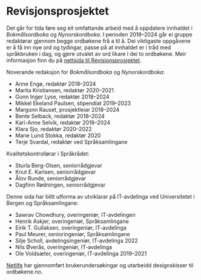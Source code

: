 # Revisjonsprosjektet
Det går for tida føre seg eit omfattande arbeid med å oppdatere innhaldet i _Bokmålsordboka_ og _Nynorskordboka_. I perioden 2018–2024 går ei gruppe redaktørar gjennom begge ordbøkene frå a til å. Dei viktigaste oppgåvene er å få inn nye ord og tydingar, passe på at innhaldet er i tråd med språkbruken i dag, og gjere utvalet av ord likare i dei to ordbøkene. Meir informasjon finn du på [nettsida til Revisjonsprosjektet](https://www.uib.no/lle/revisjonsprosjektet).

Noverande redaksjon for _Bokmålsordboka_ og _Nynorskordboka_:

*   Anne Engø, redaktør 2018–2024
*   Marita Kristiansen, redaktør 2020–2021
*   Gunn Inger Lyse, redaktør 2018–2024
*   Mikkel Ekeland Paulsen, stipendiat 2019–2023
*   Margunn Rauset, prosjektleiar 2018–2024
*   Bente Selback, redaktør 2018–2024
*   Kari-Anne Selvik, redaktør 2018–2024
*   Klara Sjo, redaktør 2020–2022
*   Marie Lund Stokka, redaktør 2020
*   Terje Svardal, redaktør ved Språksamlingane

Kvalitetskontrollørar i Språkrådet:

*   Sturla Berg-Olsen, seniorrådgjevar
*   Knut E. Karlsen, seniorrådgjevar
*   Ålov Runde, seniorrådgjevar
*   Dagfinn Rødningen, seniorrådgjevar

Denne sida har blitt utforma av utviklarar på IT-avdelinga ved Universitetet i Bergen og Språksamlingane:

*   Sawrav Chowdhury, overingeniør, IT-avdelingen
*   Henrik Askjer, overingeniør, Språksamlingane
*   Eirik T. Gullaksen, overingeniør, IT-avdelinga
*   Paul Meurer, senioringeniør, Språksamlingane
*   Silje Scholl, avdelingsingeniør, IT-avdelinga 2022
*   Nils Øverås, overingeniør, IT-avdelinga
*   Ole Voldsæter, overingeniør, IT-avdelinga 2019–2021

[Netlife](https://www.netlife.com/) har gjennomført brukerundersøkingar og utarbeidd designskisser til ordbøkene.no.
